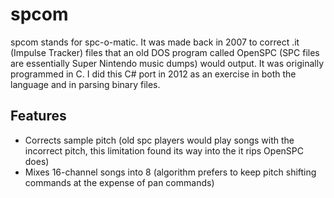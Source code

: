 # spcom
spcom stands for spc-o-matic. It was made back in 2007 to correct .it (Impulse Tracker) files that an old DOS program called OpenSPC (SPC files are essentially Super Nintendo music dumps) would output. It was originally programmed in C. I did this C# port in 2012 as an exercise in both the language and in parsing binary files. 

## Features
* Corrects sample pitch (old spc players would play songs with the incorrect pitch, this limitation found its way into the it rips OpenSPC does)
* Mixes 16-channel songs into 8 (algorithm prefers to keep pitch shifting commands at the expense of pan commands)